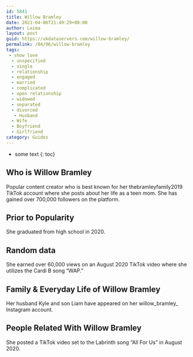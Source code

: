 ```yaml
---
id: 5841
title: Willow Bramley
date: 2021-04-06T21:49:29+00:00
author: Laima
layout: post
guid: https://ukdataservers.com/willow-bramley/
permalink: /04/06/willow-bramley
tags:
 - show love
  - unspecified
  - single
  - relationship
  - engaged
  - married
  - complicated
  - open relationship
  - widowed
  - separated
  - divorced
   - Husband
  - Wife
  - Boyfriend
  - Girlfriend
category: Guides
---
```


* some text
{: toc}


## Who is Willow Bramley
                  
                  
                  
Popular content creator who is best known for her thebramleyfamily2019 TikTok account where she posts about her life as a teen mom. She has gained over 700,000 followers on the platform. 
                  
              
            
              
            
                
                
                
## Prior to Popularity
                  
                  
                  
She graduated from high school in 2020. 
                  
              
            
              
            
                
                
                
## Random data
                  
                  
                  
She earned over 60,000 views on an August 2020 TikTok video where she utilizes the Cardi B song &#8220;WAP.&#8221;
                  
              
            
              
            
                
                
                
## Family & Everyday Life of Willow Bramley
                  
                  
                  
Her husband Kyle and son Liam have appeared on her willow_bramley_ Instagram account. 
                  
              
            
              
            
                
                
                
## People Related With Willow Bramley
                  
                  
                  
She posted a TikTok video set to the Labrinth song &#8220;All For Us&#8221; in August 2020. 
                  
              
            
              
            
                
              
            
              
              
            
            
              
            
          
          
          